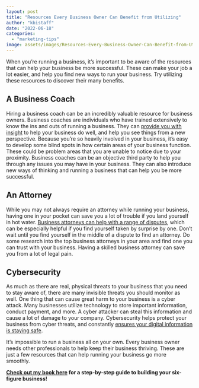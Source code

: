 ```yaml
---
layout: post
title: "Resources Every Business Owner Can Benefit from Utilizing"
author: "kbistaff"
date: "2022-06-18"
categories: 
  - "marketing-tips"
image: assets/images/Resources-Every-Business-Owner-Can-Benefit-from-Utilizing.jpg
---
```


When you’re running a business, it’s important to be aware of the resources that can help your business be more successful. These can make your job a lot easier, and help you find new ways to run your business. Try utilizing these resources to discover their many benefits.

## **A Business Coach**

Hiring a business coach can be an incredibly valuable resource for business owners. Business coaches are individuals who have trained extensively to know the ins and outs of running a business. They can [provide you with insight](https://fullfocus.co/5-reasons-you-need-a-business-coach/) to help your business do well, and help you see things from a new perspective. Because you’re so heavily involved in your business, it’s easy to develop some blind spots in how certain areas of your business function. These could be problem areas that you are unable to notice due to your proximity. Business coaches can be an objective third party to help you through any issues you may have in your business. They can also introduce new ways of thinking and running a business that can help you be more successful.

## **An Attorney**

While you may not always require an attorney while running your business, having one in your pocket can save you a lot of trouble if you land yourself in hot water. [Business attorneys can help with a range of disputes](https://www.cylgpc.com/business-litigation/), which can be especially helpful if you find yourself taken by surprise by one. Don’t wait until you find yourself in the middle of a dispute to find an attorney. Do some research into the top business attorneys in your area and find one you can trust with your business. Having a skilled business attorney can save you from a lot of legal pain.

## **Cybersecurity**

As much as there are real, physical threats to your business that you need to stay aware of, there are many invisible threats you should monitor as well. One thing that can cause great harm to your business is a cyber attack. Many businesses utilize technology to store important information, conduct payment, and more. A cyber attacker can steal this information and cause a lot of damage to your company. Cybersecurity helps protect your business from cyber threats, and constantly [ensures your digital information is staying safe](https://www.cm-alliance.com/cybersecurity-blog/5-benefits-of-investing-in-cyber-security-it-in-2021).

It’s impossible to run a business all on your own. Every business owner needs other professionals to help keep their business thriving. These are just a few resources that can help running your business go more smoothly. 

**[Check out my book here](https://ebook.katebagoy.com/lto) for a step-by-step guide to building your six-figure business!**

